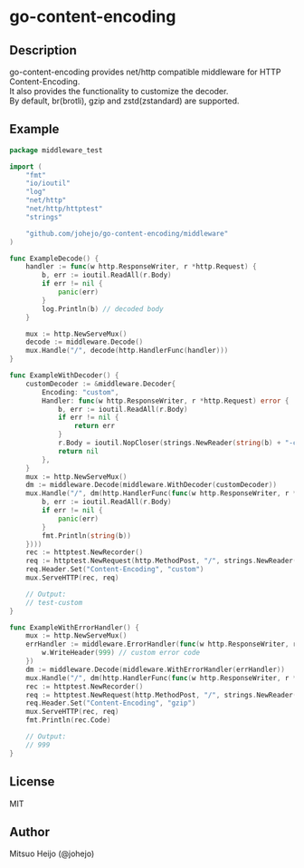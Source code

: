 # go-content-encoding

## Description

go-content-encoding provides net/http compatible middleware for HTTP Content-Encoding.<br>
It also provides the functionality to customize the decoder.<br>
By default, br(brotli), gzip and zstd(zstandard) are supported.

## Example

```go
package middleware_test

import (
	"fmt"
	"io/ioutil"
	"log"
	"net/http"
	"net/http/httptest"
	"strings"

	"github.com/johejo/go-content-encoding/middleware"
)

func ExampleDecode() {
	handler := func(w http.ResponseWriter, r *http.Request) {
		b, err := ioutil.ReadAll(r.Body)
		if err != nil {
			panic(err)
		}
		log.Println(b) // decoded body
	}

	mux := http.NewServeMux()
	decode := middleware.Decode()
	mux.Handle("/", decode(http.HandlerFunc(handler)))
}

func ExampleWithDecoder() {
	customDecoder := &middleware.Decoder{
		Encoding: "custom",
		Handler: func(w http.ResponseWriter, r *http.Request) error {
			b, err := ioutil.ReadAll(r.Body)
			if err != nil {
				return err
			}
			r.Body = ioutil.NopCloser(strings.NewReader(string(b) + "-custom"))
			return nil
		},
	}
	mux := http.NewServeMux()
	dm := middleware.Decode(middleware.WithDecoder(customDecoder))
	mux.Handle("/", dm(http.HandlerFunc(func(w http.ResponseWriter, r *http.Request) {
		b, err := ioutil.ReadAll(r.Body)
		if err != nil {
			panic(err)
		}
		fmt.Println(string(b))
	})))
	rec := httptest.NewRecorder()
	req := httptest.NewRequest(http.MethodPost, "/", strings.NewReader("test"))
	req.Header.Set("Content-Encoding", "custom")
	mux.ServeHTTP(rec, req)

	// Output:
	// test-custom
}

func ExampleWithErrorHandler() {
	mux := http.NewServeMux()
	errHandler := middleware.ErrorHandler(func(w http.ResponseWriter, r *http.Request, err error) {
		w.WriteHeader(999) // custom error code
	})
	dm := middleware.Decode(middleware.WithErrorHandler(errHandler))
	mux.Handle("/", dm(http.HandlerFunc(func(w http.ResponseWriter, r *http.Request) {})))
	rec := httptest.NewRecorder()
	req := httptest.NewRequest(http.MethodPost, "/", strings.NewReader("test")) // not compressed
	req.Header.Set("Content-Encoding", "gzip")
	mux.ServeHTTP(rec, req)
	fmt.Println(rec.Code)

	// Output:
	// 999
}
```


## License

MIT

## Author

Mitsuo Heijo (@johejo)

